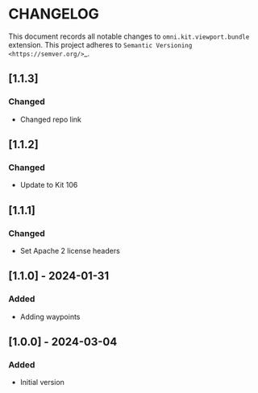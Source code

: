 # CHANGELOG

This document records all notable changes to ``omni.kit.viewport.bundle`` extension.
This project adheres to `Semantic Versioning <https://semver.org/>`_.

## [1.1.3]
### Changed
- Changed repo link

## [1.1.2]
### Changed
- Update to Kit 106

## [1.1.1]
### Changed
- Set Apache 2 license headers

## [1.1.0] - 2024-01-31
### Added
- Adding waypoints

## [1.0.0] - 2024-03-04
### Added
- Initial version
